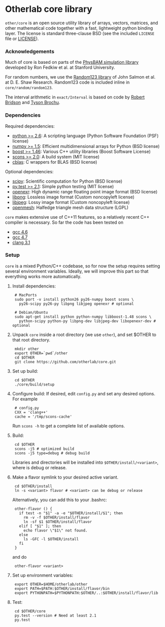 Otherlab core library
=====================

`other/core` is an open source utility library of arrays, vectors, matrices, and other mathematical code together
with a fast, lightweight python binding layer.  The license is standard three-clause BSD (see the included `LICENSE`
file or [LICENSE](https://github.com/otherlab/core/blob/master/LICENSE)).

### Acknowledgements

Much of core is based on parts of the [PhysBAM simulation library](http://physbam.stanford.edu) developed by
Ron Fedkiw et al. at Stanford University.

For random numbers, we use the [Random123 library](http://www.deshawresearch.com/resources_random123.html) of
John Salmon et al. at D. E. Shaw Research.  Random123 code is included inline in `core/random/random123`.

The interval arithmetic in `exact/Interval` is based on code by [Robert Bridson](http://www.cs.ubc.ca/~rbridson)
and [Tyson Brochu](http://www.cs.ubc.ca/~tbrochu).

### Dependencies

Required dependencies:

* [python >= 2.6](http://python.org): A scripting language (Python Software Foundation (PSF) license)
* [numpy >= 1.5](http://numpy.scipy.org): Efficient multidimensional arrays for Python (BSD license)
* [boost >= 1.46](http://www.boost.org): Various C++ utility libraries (Boost Software License)
* [scons >= 2.0](http://www.scons.org): A build system (MIT license)
* [cblas](http://www.netlib.org/blas/blast-forum/cblas.tgz): C wrappers for BLAS (BSD license)

Optional dependencies:

* [scipy](http://www.scipy.org): Scientific computation for Python (BSD license)
* [py.test >= 2.1](http://pytest.org): Simple python testing (MIT license)
* [openexr](http://www.openexr.com): High dynamic range floating point image format (BSD license)
* [libpng](http://www.libpng.org): Lossless image format (Custom noncopyleft license)
* [libjpeg](http://www.ijg.org): Lossy image format (Custom noncopyleft license)
* [openmesh](http://www.openmesh.org): Halfedge triangle mesh data structure (LGPL)

`core` makes extensive use of C++11 features, so a relatively recent C++ compiler is necessary.  So far the code has been tested on

* [gcc 4.6](http://gcc.gnu.org)
* [gcc 4.7](http://gcc.gnu.org)
* [clang 3.1](http://clang.llvm.org)

### Setup

`core` is a mixed Python/C++ codebase, so for now the setup requires setting several environment variables.
Ideally, we will improve this part so that everything works more automatically.

1. Install dependencies:

        # MacPorts
        sudo port -v install python26 py26-numpy boost scons \
          py26-scipy py26-py libpng libjpeg openexr # optional

        # Debian/Ubuntu
        sudo apt-get install python python-numpy libboost-1.48 scons \
          python-scipy python-py libpng-dev libjpeg-dev libopenexr-dev # optional

2. Unpack `core` inside a root directory (we use `other`), and set $OTHER to that root directory.

        mkdir other 
        export OTHER=`pwd`/other
        cd $OTHER
        git clone https://github.com/otherlab/core.git

3. Set up build:

        cd $OTHER
        ./core/build/setup

3. Configure build: If desired, edit `config.py` and set any desired options.  For example

        # config.py
        CXX = 'clang++'
        cache = '/tmp/scons-cache'

   Run `scons -h` to get a complete list of available options.

4. Build:

        cd $OTHER
        scons -j5 # optimized build
        scons -j5 type=debug # debug build

   Libraries and directories will be installed into `$OTHER/install/<variant>`, where <variant> is debug or release.

5. Make a flavor symlink to your desired active variant.

        cd $OTHER/install
        ln -s <variant> flavor # <variant> can be debug or release

   Alternatively, you can add this to your .bashrc:

        other-flavor () {
          if test -n "$1" -a -e "$OTHER/install/$1"; then
            rm -v -f $OTHER/install/flavor
            ln -sf $1 $OTHER/install/flavor
          elif [ "$1" ]; then
            echo flavor \"$1\" not found.
          else
            ls -GFC -l $OTHER/install
          fi
        }

   and do

        other-flavor <variant>

6. Set up environment variables:

        export OTHER=$HOME/otherlab/other
        export PATH=$PATH:$OTHER/install/flavor/bin
        export PYTHONPATH=$PYTHONPATH:$OTHER/..:$OTHER/install/flavor/lib

7. Test:

        cd $OTHER/core
        py.test --version # Need at least 2.1
        py.test
